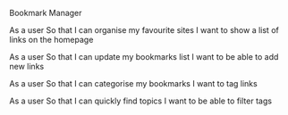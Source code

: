 Bookmark Manager

As a user
So that I can organise my favourite sites
I want to show a list of links on the homepage

As a user
So that I can update my bookmarks list
I want to be able to add new links

As a user
So that I can categorise my bookmarks
I want to tag links

As a user
So that I can quickly find topics
I want to be able to filter tags
